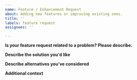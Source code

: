 ```yaml
---
name: Feature / Enhancement Request
about: Adding new features or improving existing ones.
title: ''
labels: feature request
assignees: ''

---
```


<!--
PLEASE READ THIS BEFORE PROPOSING A NEW FEATURE FOR VERSION 0.x !!!
It's a good idea to check for existing features that we've already implemented by the following link:
https://trello.com/b/vuDpFyE6/mmlv-editor
-->

**Is your feature request related to a problem? Please describe.**
<!-- A clear and concise description of what the problem is. Ex. I'm always frustrated when [...] -->

**Describe the solution you'd like**
<!-- A clear and concise description of what you want to happen. -->

**Describe alternatives you've considered**
<!-- A clear and concise description of any alternative solutions or features you've considered. -->

**Additional context**
<!-- Add any other context or screenshots about the feature request here. -->
